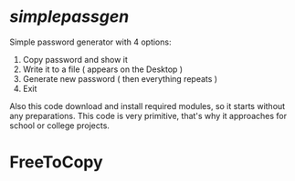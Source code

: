 # **_simplepassgen_**
Simple password generator with 4 options:
1) Copy password and show it
2) Write it to a file ( appears on the Desktop )
3) Generate new password ( then everything repeats )
4) Exit

Also this code download and install required modules, so it starts without any preparations.
This code is very primitive, that's why it approaches for school or college projects.

# FreeToCopy
